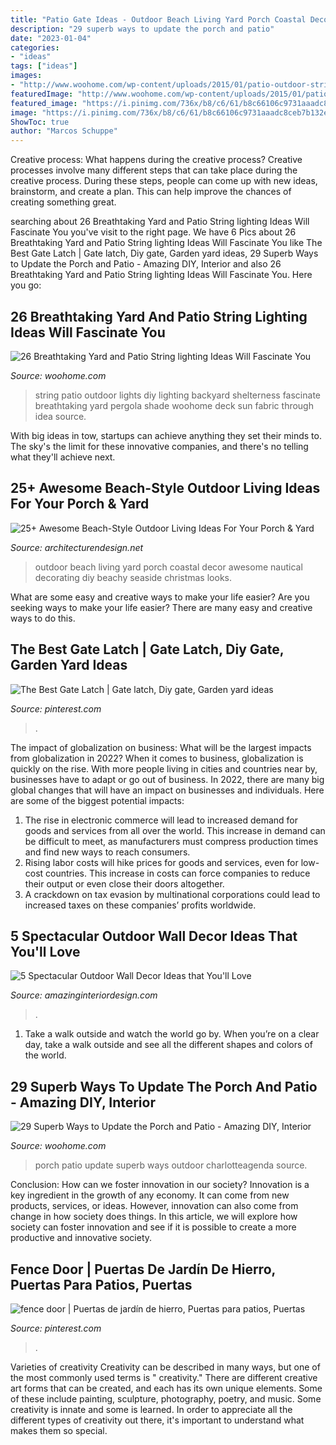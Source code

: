 ```yaml
---
title: "Patio Gate Ideas - Outdoor Beach Living Yard Porch Coastal Decor Awesome Nautical Decorating Diy Beachy Seaside Christmas Looks"
description: "29 superb ways to update the porch and patio"
date: "2023-01-04"
categories:
- "ideas"
tags: ["ideas"]
images:
- "http://www.woohome.com/wp-content/uploads/2015/01/patio-outdoor-string-lights-woohome-15.jpg"
featuredImage: "http://www.woohome.com/wp-content/uploads/2015/01/patio-outdoor-string-lights-woohome-15.jpg"
featured_image: "https://i.pinimg.com/736x/b8/c6/61/b8c66106c9731aaadc8ceb7b132ed0f4.jpg"
image: "https://i.pinimg.com/736x/b8/c6/61/b8c66106c9731aaadc8ceb7b132ed0f4.jpg"
ShowToc: true
author: "Marcos Schuppe"
---
```



Creative process: What happens during the creative process?
Creative processes involve many different steps that can take place during the creative process. During these steps, people can come up with new ideas, brainstorm, and create a plan. This can help improve the chances of creating something great.

	

		
searching about 26 Breathtaking Yard and Patio String lighting Ideas Will Fascinate You you've visit to the right page. We have 6 Pics about 26 Breathtaking Yard and Patio String lighting Ideas Will Fascinate You like The Best Gate Latch | Gate latch, Diy gate, Garden yard ideas, 29 Superb Ways to Update the Porch and Patio - Amazing DIY, Interior and also 26 Breathtaking Yard and Patio String lighting Ideas Will Fascinate You. Here you go:
		
    
## 26 Breathtaking Yard And Patio String Lighting Ideas Will Fascinate You

<img loading=lazy src="http://www.woohome.com/wp-content/uploads/2015/01/patio-outdoor-string-lights-woohome-15.jpg" onerror="this.onerror=null;this.src='https://tse2.mm.bing.net/th?id=OIP.nHtJJEm5pr_slPl_sQcwOwHaLH&amp;pid=15.1';" alt="26 Breathtaking Yard and Patio String lighting Ideas Will Fascinate You">

_Source: woohome.com_

>string patio outdoor lights diy lighting backyard shelterness fascinate breathtaking yard pergola shade woohome deck sun fabric through idea source. 

	

With big ideas in tow, startups can achieve anything they set their minds to. The sky's the limit for these innovative companies, and there's no telling what they'll achieve next.

    
## 25+ Awesome Beach-Style Outdoor Living Ideas For Your Porch &amp; Yard

<img loading=lazy src="http://cdn.architecturendesign.net/wp-content/uploads/2015/07/AD-Beach-Style-Outdoor-Living-Ideas-21.jpg" onerror="this.onerror=null;this.src='https://tse2.mm.bing.net/th?id=OIP.3vqCHxCvc6LtkA0HuxZGkgHaMY&amp;pid=15.1';" alt="25+ Awesome Beach-Style Outdoor Living Ideas For Your Porch &amp; Yard">

_Source: architecturendesign.net_

>outdoor beach living yard porch coastal decor awesome nautical decorating diy beachy seaside christmas looks. 

	

What are some easy and creative ways to make your life easier?
Are you seeking ways to make your life easier? There are many easy and creative ways to do this.

    
## The Best Gate Latch | Gate Latch, Diy Gate, Garden Yard Ideas

<img loading=lazy src="https://i.pinimg.com/736x/6e/79/2c/6e792cf42cb28e9671d99130f564bd98.jpg" onerror="this.onerror=null;this.src='https://tse2.mm.bing.net/th?id=OIP.-suDmsYLDRd83XoKYe-8jAHaFj&amp;pid=15.1';" alt="The Best Gate Latch | Gate latch, Diy gate, Garden yard ideas">

_Source: pinterest.com_

>. 

	

The impact of globalization on business: What will be the largest impacts from globalization in 2022?
When it comes to business, globalization is quickly on the rise. With more people living in cities and countries near by, businesses have to adapt or go out of business. In 2022, there are many big global changes that will have an impact on businesses and individuals. Here are some of the biggest potential impacts: 
1) The rise in electronic commerce will lead to increased demand for goods and services from all over the world. This increase in demand can be difficult to meet, as manufacturers must compress production times and find new ways to reach consumers. 
2) Rising labor costs will hike prices for goods and services, even for low-cost countries. This increase in costs can force companies to reduce their output or even close their doors altogether. 
3) A crackdown on tax evasion by multinational corporations could lead to increased taxes on these companies’ profits worldwide.

    
## 5 Spectacular Outdoor Wall Decor Ideas That You&#039;ll Love

<img loading=lazy src="https://www.amazinginteriordesign.com/wp-content/uploads/2014/04/fi28.jpg" onerror="this.onerror=null;this.src='https://tse1.mm.bing.net/th?id=OIP.mVOGOFUmysq7rIX5YAX9rgHaKT&amp;pid=15.1';" alt="5 Spectacular Outdoor Wall Decor Ideas that You&#039;ll Love">

_Source: amazinginteriordesign.com_

>. 

	

1) Take a walk outside and watch the world go by. When you’re on a clear day, take a walk outside and see all the different shapes and colors of the world.

    
## 29 Superb Ways To Update The Porch And Patio - Amazing DIY, Interior

<img loading=lazy src="https://www.woohome.com/wp-content/uploads/2017/07/front-porch-and-patio-upgrade-9-2.jpg" onerror="this.onerror=null;this.src='https://tse1.mm.bing.net/th?id=OIP.sgTd_1nSPKn2TnH4SiqwPQHaJ3&amp;pid=15.1';" alt="29 Superb Ways to Update the Porch and Patio - Amazing DIY, Interior">

_Source: woohome.com_

>porch patio update superb ways outdoor charlotteagenda source. 

	

Conclusion: How can we foster innovation in our society?
Innovation is a key ingredient in the growth of any economy. It can come from new products, services, or ideas. However, innovation can also come from change in how society does things. In this article, we will explore how society can foster innovation and see if it is possible to create a more productive and innovative society.

    
## Fence Door | Puertas De Jardín De Hierro, Puertas Para Patios, Puertas

<img loading=lazy src="https://i.pinimg.com/736x/b8/c6/61/b8c66106c9731aaadc8ceb7b132ed0f4.jpg" onerror="this.onerror=null;this.src='https://tse3.mm.bing.net/th?id=OIP.eI0j9Fl8n4GuEKomzQPDHwAAAA&amp;pid=15.1';" alt="fence door | Puertas de jardín de hierro, Puertas para patios, Puertas">

_Source: pinterest.com_

>. 

	

Varieties of creativity
Creativity can be described in many ways, but one of the most commonly used terms is " creativity." There are different creative art forms that can be created, and each has its own unique elements. Some of these include painting, sculpture, photography, poetry, and music. Some creativity is innate and some is learned. In order to appreciate all the different types of creativity out there, it's important to understand what makes them so special.


